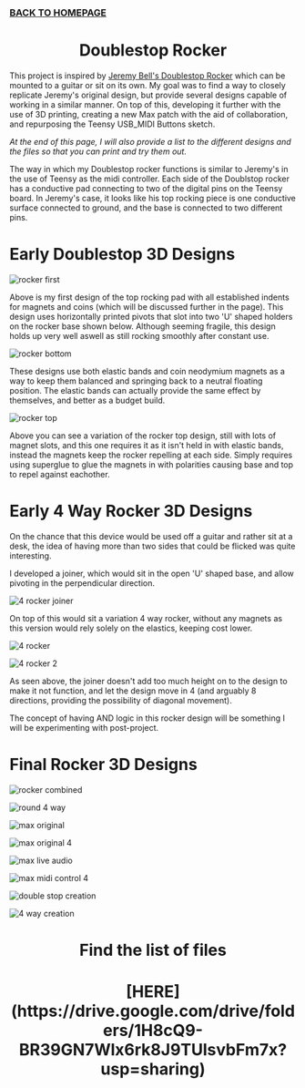 ### [BACK TO HOMEPAGE](https://ejwilcoxprojects.github.io)

<h1 align="center">Doublestop Rocker</h1>


This project is inspired by [Jeremy Bell's Doublestop Rocker](https://www.youtube.com/watch?v=v0ewoMDygK0) which can be mounted to a guitar or sit on its own. My goal was to find a way to closely replicate Jeremy's original design, but provide several designs capable of working in a similar manner. On top of this, developing it further with the use of 3D printing, creating a new Max patch with the aid of collaboration, and repurposing the Teensy USB_MIDI Buttons sketch.

*At the end of this page, I will also provide a list to the different designs and the files so that you can print and try them out.*

The way in which my Doublestop rocker functions is similar to Jeremy's in the use of Teensy as the midi controller. Each side of the Doublstop rocker has a conductive pad connecting to two of the digital pins on the Teensy board. In Jeremy's case, it looks like his top rocking piece is one conductive surface connected to ground, and the base is connected to two different pins.

# Early Doublestop 3D Designs

![rocker first](https://i.ibb.co/CzrPGDZ/Double-Stop-Rocker-Top-Variation-3-2022-Jul-31-10-47-06-AM-000-Customized-View6365680705-png-alpha.png)

Above is my first design of the top rocking pad with all established indents for magnets and coins (which will be discussed further in the page).
This design uses horizontally printed pivots that slot into two 'U' shaped holders on the rocker base shown below. Although seeming fragile, this design holds up very well aswell as still rocking smoothly after constant use. 

![rocker bottom](https://i.ibb.co/12x50jS/Rocker-base-design-dupe-2022-Jul-31-10-33-59-AM-000-Customized-View11890239674-png-alpha.png)

These designs use both elastic bands and coin neodymium magnets as a way to keep them balanced and springing back to a neutral floating position. The elastic bands can actually provide the same effect by themselves, and better as a budget build.

![rocker top](https://i.ibb.co/JRQ6S5J/Double-Stop-Rocker-Top-Variation-3-bar-2022-Jul-31-10-32-04-AM-000-Customized-View21107458359-png-al.png)

Above you can see a variation of the rocker top design, still with lots of magnet slots, and this one requires it as it isn't held in with elastic bands, instead the magnets keep the rocker repelling at each side. Simply requires using superglue to glue the magnets in with polarities causing base and top to repel against eachother.

# Early 4 Way Rocker 3D Designs

On the chance that this device would be used off a guitar and rather sit at a desk, the idea of having more than two sides that could be flicked was quite interesting. 

I developed a joiner, which would sit in the open 'U' shaped base, and allow pivoting in the perpendicular direction.

![4 rocker joiner](https://i.ibb.co/SxdJfRG/Double-Stop-Rocker-joiner-2022-Jul-31-10-33-18-AM-000-Customized-View6896141530-png-alpha.png)

On top of this would sit a variation 4 way rocker, without any magnets as this version would rely solely on the elastics, keeping cost lower.

![4 rocker](https://i.ibb.co/w0r3HPX/Rocker-base-design-dupe-2-2022-Jul-31-10-36-46-AM-000-Customized-View1814049647-png-alpha.png)

![4 rocker 2](https://i.ibb.co/zsv0frX/Rocker-base-design-dupe-2-2022-Jul-31-10-38-13-AM-000-Customized-View3284865224-png-alpha.png)

As seen above, the joiner doesn't add too much height on to the design to make it not function, and let the design move in 4 (and arguably 8 directions, providing the possibility of diagonal movement).

The concept of having AND logic in this rocker design will be something I will be experimenting with post-project.

# Final Rocker 3D Designs

![rocker combined](https://i.ibb.co/syrTJrt/Rocker-base-design-dupe-bar-2022-Jul-31-10-31-40-AM-000-Customized-View23189622749-png-alpha.png)



![round 4 way](https://i.ibb.co/vJdGcMw/Rocker-base-design-dupe-2-2022-Jul-31-10-46-02-AM-000-Customized-View13011772815-png-alpha.png)



![max original](https://i.ibb.co/Xj3N65F/image-2022-08-01-132905863.png)

![max original 4](https://i.ibb.co/6n2dPTq/2nd-Patch.png)

![max live audio](https://i.ibb.co/Yy6F9Nd/3rd-Patch.png)

![max midi control 4](https://i.ibb.co/bBMXckN/4th-Patch.png)

![double stop creation](https://i.ibb.co/4Pf6RkM/DSC-3881.jpg)

![4 way creation](https://i.ibb.co/N7byqQV/DSC-3883.jpg)













<h1 align="center">Find the list of files</h1>
<h1 align="center">[HERE](https://drive.google.com/drive/folders/1H8cQ9-BR39GN7Wlx6rk8J9TUlsvbFm7x?usp=sharing)</h1>
